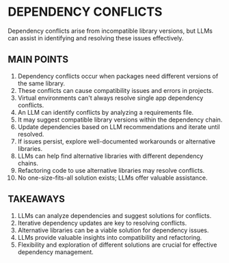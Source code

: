 # DEPENDENCY CONFLICTS

Dependency conflicts arise from incompatible library versions, but LLMs can assist in identifying and resolving these issues effectively.

## MAIN POINTS

1. Dependency conflicts occur when packages need different versions of the same library.
2. These conflicts can cause compatibility issues and errors in projects.
3. Virtual environments can't always resolve single app dependency conflicts.
4. An LLM can identify conflicts by analyzing a requirements file.
5. It may suggest compatible library versions within the dependency chain.
6. Update dependencies based on LLM recommendations and iterate until resolved.
7. If issues persist, explore well-documented workarounds or alternative libraries.
8. LLMs can help find alternative libraries with different dependency chains.
9. Refactoring code to use alternative libraries may resolve conflicts.
10. No one-size-fits-all solution exists; LLMs offer valuable assistance.

## TAKEAWAYS

1. LLMs can analyze dependencies and suggest solutions for conflicts.
2. Iterative dependency updates are key to resolving conflicts.
3. Alternative libraries can be a viable solution for dependency issues.
4. LLMs provide valuable insights into compatibility and refactoring.
5. Flexibility and exploration of different solutions are crucial for effective dependency management.
